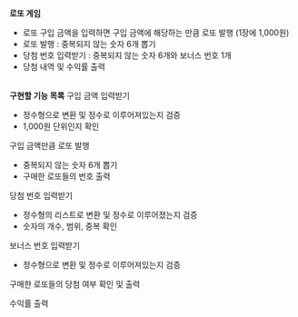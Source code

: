 **로또 게임**
- 로또 구입 금액을 입력하면 구입 금액에 해당하는 만큼 로또 발행 (1장에 1,000원)
- 로또 발행 : 중복되지 않는 숫자 6개 뽑기
- 당첨 번호 입력받기 : 중복되지 않는 숫자 6개와 보너스 번호 1개
- 당첨 내역 및 수익률 출력<br><br>

**구현할 기능 목록**
구입 금액 입력받기
- 정수형으로 변환 및 정수로 이루어져있는지 검증
- 1,000원 단위인지 확인

구입 금액만큼 로또 발행
- 중복되지 않는 숫자 6개 뽑기
- 구매한 로또들의 번호 출력

당첨 번호 입력받기
- 정수형의 리스트로 변환 및 정수로 이루어졌는지 검증
- 숫자의 개수, 범위, 중복 확인

보너스 번호 입력받기
- 정수형으로 변환 및 정수로 이루어져있는지 검증

구매한 로또들의 당첨 여부 확인 및 출력

수익률 출력<br><br>